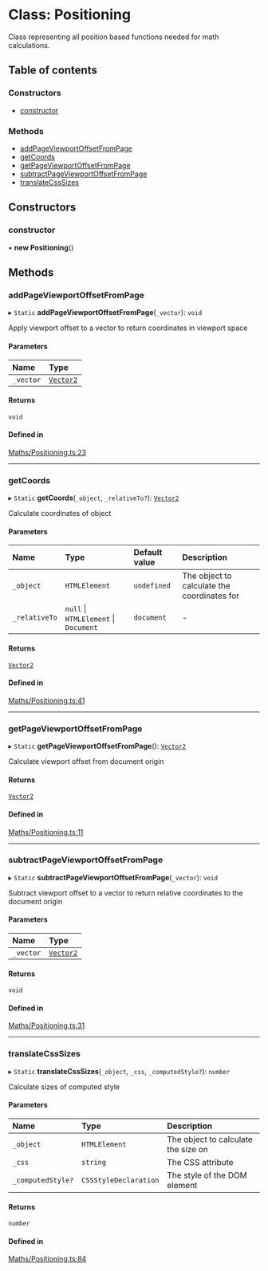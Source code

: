 # Class: Positioning

Class representing all position based functions needed for math calculations.

## Table of contents

### Constructors

- [constructor](../wiki/Positioning#constructor)

### Methods

- [addPageViewportOffsetFromPage](../wiki/Positioning#addpageviewportoffsetfrompage)
- [getCoords](../wiki/Positioning#getcoords)
- [getPageViewportOffsetFromPage](../wiki/Positioning#getpageviewportoffsetfrompage)
- [subtractPageViewportOffsetFromPage](../wiki/Positioning#subtractpageviewportoffsetfrompage)
- [translateCssSizes](../wiki/Positioning#translatecsssizes)

## Constructors

### constructor

• **new Positioning**()

## Methods

### addPageViewportOffsetFromPage

▸ `Static` **addPageViewportOffsetFromPage**(`_vector`): `void`

Apply viewport offset to a vector to return coordinates in viewport space

#### Parameters

| Name | Type |
| :------ | :------ |
| `_vector` | [`Vector2`](../wiki/Vector2) |

#### Returns

`void`

#### Defined in

[Maths/Positioning.ts:23](https://github.com/JFenlonWork/MooD-Custom-CodeBase-Babel-Ts/blob/028c608/Code/src/Maths/Positioning.ts#L23)

___

### getCoords

▸ `Static` **getCoords**(`_object`, `_relativeTo?`): [`Vector2`](../wiki/Vector2)

Calculate coordinates of object

#### Parameters

| Name | Type | Default value | Description |
| :------ | :------ | :------ | :------ |
| `_object` | `HTMLElement` | `undefined` | The object to calculate the coordinates for |
| `_relativeTo` | ``null`` \| `HTMLElement` \| `Document` | `document` | - |

#### Returns

[`Vector2`](../wiki/Vector2)

#### Defined in

[Maths/Positioning.ts:41](https://github.com/JFenlonWork/MooD-Custom-CodeBase-Babel-Ts/blob/028c608/Code/src/Maths/Positioning.ts#L41)

___

### getPageViewportOffsetFromPage

▸ `Static` **getPageViewportOffsetFromPage**(): [`Vector2`](../wiki/Vector2)

Calculate viewport offset from document origin

#### Returns

[`Vector2`](../wiki/Vector2)

#### Defined in

[Maths/Positioning.ts:11](https://github.com/JFenlonWork/MooD-Custom-CodeBase-Babel-Ts/blob/028c608/Code/src/Maths/Positioning.ts#L11)

___

### subtractPageViewportOffsetFromPage

▸ `Static` **subtractPageViewportOffsetFromPage**(`_vector`): `void`

Subtract viewport offset to a vector to return relative coordinates to the document origin

#### Parameters

| Name | Type |
| :------ | :------ |
| `_vector` | [`Vector2`](../wiki/Vector2) |

#### Returns

`void`

#### Defined in

[Maths/Positioning.ts:31](https://github.com/JFenlonWork/MooD-Custom-CodeBase-Babel-Ts/blob/028c608/Code/src/Maths/Positioning.ts#L31)

___

### translateCssSizes

▸ `Static` **translateCssSizes**(`_object`, `_css`, `_computedStyle?`): `number`

Calculate sizes of computed style

#### Parameters

| Name | Type | Description |
| :------ | :------ | :------ |
| `_object` | `HTMLElement` | The object to calculate the size on |
| `_css` | `string` | The CSS attribute |
| `_computedStyle?` | `CSSStyleDeclaration` | The style of the DOM element |

#### Returns

`number`

#### Defined in

[Maths/Positioning.ts:84](https://github.com/JFenlonWork/MooD-Custom-CodeBase-Babel-Ts/blob/028c608/Code/src/Maths/Positioning.ts#L84)
